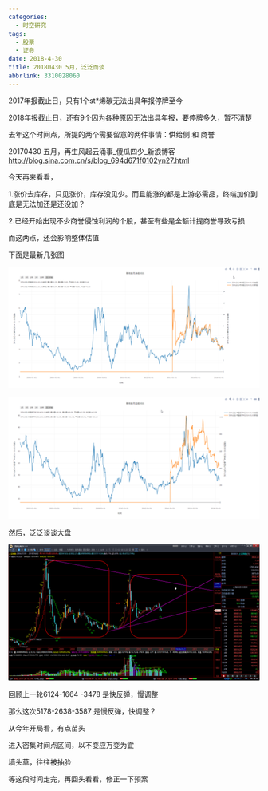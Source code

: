 ```yaml
---
categories:
  - 时空研究
tags:
  - 股票
  - 证券
date: 2018-4-30
title: 20180430 5月，泛泛而谈
abbrlink: 3310028060
---
```

2017年报截止日，只有1个st*烯碳无法出具年报停牌至今

2018年报截止日，还有9个因为各种原因无法出具年报，要停牌多久，暂不清楚

去年这个时间点，所提的两个需要留意的两件事情：供给侧 和 商誉

20170430 五月，再生风起云涌事_傻瓜四少_新浪博客
http://blog.sina.com.cn/s/blog_694d671f0102yn27.html

今天再来看看，

1.涨价去库存，只见涨价，库存没见少。而且能涨的都是上游必需品，终端加价到底是无法加还是还没加？

2.已经开始出现不少商誉侵蚀利润的个股，甚至有些是全额计提商誉导致亏损

而这两点，还会影响整体估值

下面是最新几张图


![20180430-0](/images/20180430-0.gif)


![20180430-1](/images/20180430-1.gif)

然后，泛泛谈谈大盘

![20180430-2](/images/20180430-2.gif)

回顾上一轮6124-1664 -3478 是快反弹，慢调整

那么这次5178-2638-3587 是慢反弹，快调整？

从今年开局看，有点苗头

进入密集时间点区间，以不变应万变为宜

墙头草，往往被抽脸

等这段时间走完，再回头看看，修正一下预案
